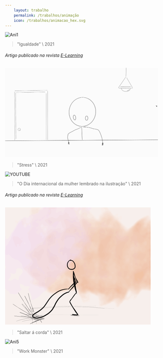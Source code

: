 ```yaml
---
    layout: trabalho
    permalink: /trabalhos/animação
    icon: /trabalhos/animacao_hex.svg
---
```


![Ani1](/assets/trabalhos/animação/ani1.gif)
> "Igualdade" \ 2021

###### Artigo publicado na revista [E-Learning](https://parc.ipp.pt/index.php/elearning/article/view/4278)

![Ani2](/assets/trabalhos/animação/a2.gif)
> "Stress" \ 2021

![YOUTUBE](https://www.youtube.com/embed/pWrad74nFmY)
> "O Dia internacional da mulher lembrado na ilustração" \ 2021

###### Artigo publicado na revista [E-Learning](https://parc.ipp.pt/index.php/elearning/article/view/4278)

![Ani4](/assets/trabalhos/animação/ani4.gif)
> "Saltar á corda" \ 2021

![Ani5](/assets/trabalhos/animação/ani5.gif)
> "Work Monster" \ 2021